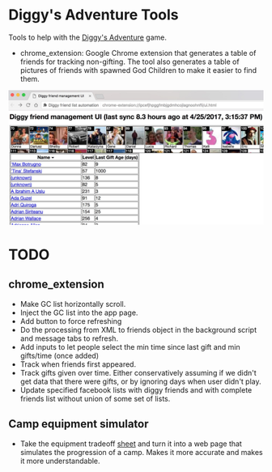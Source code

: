 # Diggy's Adventure Tools

Tools to help with the 
[Diggy's Adventure](https://portal.pixelfederation.com/en/diggysadventure/) game.

* chrome_extension: Google Chrome extension that generates a table of friends
  for tracking non-gifting.  The tool also generates a table of pictures of
  friends with spawned God Children to make it easier to find them.

![Chrome extension image](chrome-extension/screen-shot-1.jpg)

# TODO

## chrome_extension

* Make GC list horizontally scroll.
* Inject the GC list into the app page.
* Add button to force refreshing
* Do the processing from XML to friends object in the background script and message tabs to refresh.
* Add inputs to let people select the min time since last gift and min gifts/time (once added)
* Track when friends first appeared.
* Track gifts given over time. Either conservatively assuming if we didn't get data that there were gifts, or by ignoring days when user didn't play.
* Update specified facebook lists with diggy friends and with complete friends list without union of some set of lists.

## Camp equipment simulator

* Take the equipment tradeoff [sheet](https://docs.google.com/spreadsheets/d/1Pdx0UYMxA5nSCzcvZmv78OcLwnE46F2K3l-Gdgqt2Bc/edit#gid=1110978116)
  and turn it into a web page that simulates the progression of a camp.  Makes it more accurate and
  makes it more understandable.
